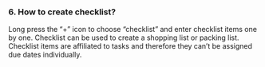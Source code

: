 ### 6. How to create checklist?
Long press the “+” icon to choose “checklist” and enter checklist items one by one. Checklist can be used to create a shopping list or packing list. Checklist items are affiliated to tasks and therefore they can’t be assigned due dates individually. 
